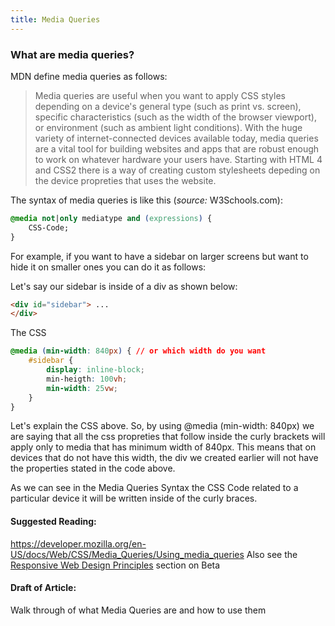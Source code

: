 ```yaml
---
title: Media Queries
---
```

### What are media queries?

MDN define media queries as follows:
>Media queries are useful when you want to apply CSS styles depending on a device's general type (such as print vs. screen), specific characteristics (such as the width of the browser viewport), or environment (such as ambient light conditions). With the huge variety of internet-connected devices available today, media queries are a vital tool for building websites and apps that are robust enough to work on whatever hardware your users have.
>Starting with HTML 4 and CSS2 there is a way of creating custom stylesheets depeding on the device propreties that uses the website.

The syntax of media queries is like this (_source:_ W3Schools.com):

```css
@media not|only mediatype and (expressions) {
    CSS-Code;
}
```

For example, if you want to have a sidebar on larger screens but want to hide it on smaller ones you can do it as follows:

Let's say our sidebar is inside of a div as shown below:

```html
<div id="sidebar"> ...
</div>
```

The CSS 
```css
@media (min-width: 840px) { // or which width do you want
    #sidebar {
        display: inline-block;
        min-heigth: 100vh;
        min-width: 25vw;
    }
}
```

Let's explain the CSS above.
So, by using @media (min-width: 840px) we are saying that all the css propreties that follow inside the curly brackets will apply only to media that has minimum width of 840px. 
This means that on devices that do not have this width, the div we created earlier will not have the properties stated in the code above.

As we can see in the Media Queries Syntax the CSS Code related to a particular device it will be written inside of the curly braces.

#### Suggested Reading:
<!-- Please add any articles you think might be helpful to read before writing the article -->
https://developer.mozilla.org/en-US/docs/Web/CSS/Media_Queries/Using_media_queries
Also see the <a href='https://github.com/freeCodeCamp/freeCodeCamp/blob/staging/seed/challenges/01-responsive-web-design/responsive-web-design.json' target='_blank' rel='nofollow'>Responsive Web Design Principles</a> section on Beta
#### Draft of Article:
<!-- Please add your working draft below in GitHub-flavored Markdown -->
Walk through of what Media Queries are and how to use them

